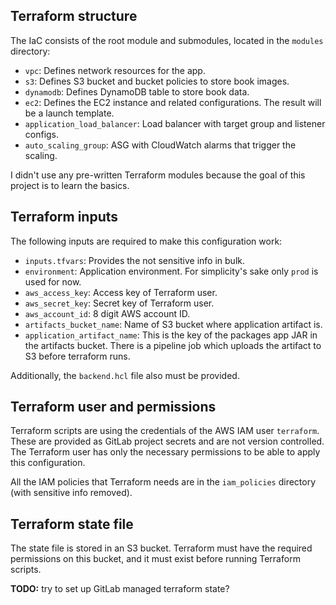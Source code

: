 ## Terraform structure

The IaC consists of the root module and submodules, located in the 
``modules`` directory:

 - ``vpc``: Defines network resources for the app.
 - ``s3``: Defines S3 bucket and bucket policies to store book images.
 - ``dynamodb``: Defines DynamoDB table to store book data.
 - ``ec2``: Defines the EC2 instance and related configurations. The result will be a launch template.
 - ``application_load_balancer``: Load balancer with target group and listener configs.
 - ``auto_scaling_group``: ASG with CloudWatch alarms that trigger the scaling.

I didn't use any pre-written Terraform modules because the goal of this project is to learn the basics.

## Terraform inputs

The following inputs are required to make this configuration work:

 - ``inputs.tfvars``: Provides the not sensitive info in bulk.
 - ``environment``: Application environment. For simplicity's sake only ``prod`` 
is used for now.
 - ``aws_access_key``: Access key of Terraform user.
 - ``aws_secret_key``: Secret key of Terraform user.
 - ``aws_account_id``: 8 digit AWS account ID.
 - ``artifacts_bucket_name``: Name of S3 bucket where application artifact is.
 - ``application_artifact_name``: This is the key of the packages app JAR in the artifacts 
bucket. There is a pipeline job which uploads the artifact to S3 before terraform runs. 

Additionally, the ``backend.hcl`` file also must be provided.

## Terraform user and permissions

Terraform scripts are using the credentials of the AWS IAM user ``terraform``. These 
are provided as GitLab project secrets and are not version controlled. The Terraform user 
has only the necessary permissions to be able to apply this configuration.

All the IAM policies that Terraform needs are in the ``iam_policies`` directory (with sensitive 
info removed).

## Terraform state file

The state file is stored in an S3 bucket. Terraform must have the required permissions 
on this bucket, and it must exist before running Terraform scripts.

**TODO:** try to set up GitLab managed terraform state?
